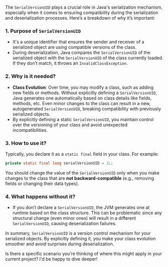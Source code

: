 The `SerialVersionUID` plays a crucial role in Java's serialization mechanism, especially when it comes to ensuring compatibility during the serialization and deserialization processes. Here’s a breakdown of why it’s important:

### 1. **Purpose of `SerialVersionUID`**
   - It's a unique identifier that ensures the sender and receiver of a serialized object are using compatible versions of the class.
   - During deserialization, Java compares the `SerialVersionUID` of the serialized object with the `SerialVersionUID` of the class currently loaded. If they don’t match, it throws an `InvalidClassException`.

### 2. **Why is it needed?**
   - **Class Evolution**: Over time, you may modify a class, such as adding new fields or methods. Without explicitly defining a `SerialVersionUID`, Java generates one automatically based on class details like fields, methods, etc. Even minor changes to the class can result in a new, autogenerated `SerialVersionUID`, breaking compatibility with previously serialized objects.
   - By explicitly defining a static `SerialVersionUID`, you maintain control over the versioning of your class and avoid unexpected incompatibilities.

### 3. **How to use it?**
   Typically, you declare it as a `static final` field in your class. For example:
   ```java
   private static final long serialVersionUID = 1L;
   ```

   You should change the value of the `SerialVersionUID` only when you make changes to the class that are **not backward-compatible** (e.g., removing fields or changing their data types).

### 4. **What happens without it?**
   - If you don’t declare a `SerialVersionUID`, the JVM generates one at runtime based on the class structure. This can be problematic since any structural change (even minor ones) will result in a different `SerialVersionUID`, causing deserialization failures.

In summary, `SerialVersionUID` is a version control mechanism for your serialized objects. By explicitly defining it, you make your class evolution smoother and avoid surprises during deserialization.

Is there a specific scenario you’re thinking of where this might apply in your current project? I'd be happy to dive deeper!